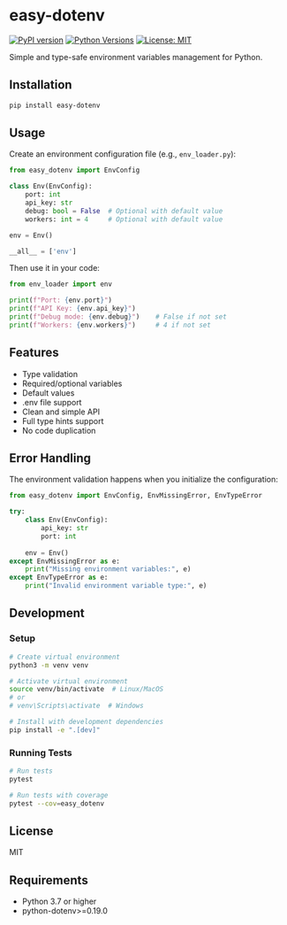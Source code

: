 # easy-dotenv

[![PyPI version](https://badge.fury.io/py/easy-dotenv.svg)](https://badge.fury.io/py/easy-dotenv)
[![Python Versions](https://img.shields.io/pypi/pyversions/easy-dotenv.svg)](https://pypi.org/project/easy-dotenv/)
[![License: MIT](https://img.shields.io/badge/License-MIT-yellow.svg)](https://opensource.org/licenses/MIT)

Simple and type-safe environment variables management for Python.

## Installation

```bash
pip install easy-dotenv
```

## Usage

Create an environment configuration file (e.g., `env_loader.py`):
```python
from easy_dotenv import EnvConfig

class Env(EnvConfig):
    port: int
    api_key: str
    debug: bool = False  # Optional with default value
    workers: int = 4     # Optional with default value

env = Env()

__all__ = ['env']
```

Then use it in your code:
```python
from env_loader import env

print(f"Port: {env.port}")
print(f"API Key: {env.api_key}")
print(f"Debug mode: {env.debug}")    # False if not set
print(f"Workers: {env.workers}")     # 4 if not set
```

## Features

- Type validation
- Required/optional variables
- Default values
- .env file support
- Clean and simple API
- Full type hints support
- No code duplication

## Error Handling

The environment validation happens when you initialize the configuration:
```python
from easy_dotenv import EnvConfig, EnvMissingError, EnvTypeError

try:
    class Env(EnvConfig):
        api_key: str
        port: int
    
    env = Env()
except EnvMissingError as e:
    print("Missing environment variables:", e)
except EnvTypeError as e:
    print("Invalid environment variable type:", e)
```

## Development

### Setup

```bash
# Create virtual environment
python3 -m venv venv

# Activate virtual environment
source venv/bin/activate  # Linux/MacOS
# or
# venv\Scripts\activate  # Windows

# Install with development dependencies
pip install -e ".[dev]"
```

### Running Tests

```bash
# Run tests
pytest

# Run tests with coverage
pytest --cov=easy_dotenv
```

## License

MIT

## Requirements

- Python 3.7 or higher
- python-dotenv>=0.19.0